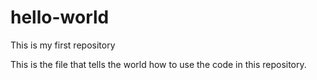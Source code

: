 # hello-world
This is my first repository

This is the file that tells the world how to use the code in this repository. 
